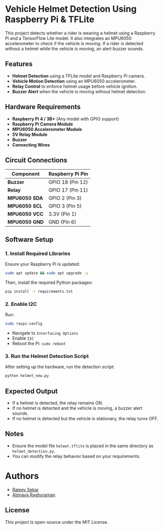 # Vehicle Helmet Detection Using Raspberry Pi & TFLite

This project detects whether a rider is wearing a helmet using a Raspberry Pi and a TensorFlow Lite model. It also integrates an MPU6050 accelerometer to check if the vehicle is moving. If a rider is detected without a helmet while the vehicle is moving, an alert buzzer sounds.

## Features
- **Helmet Detection** using a TFLite model and Raspberry Pi camera.
- **Vehicle Motion Detection** using an MPU6050 accelerometer.
- **Relay Control** to enforce helmet usage before vehicle ignition.
- **Buzzer Alert** when the vehicle is moving without helmet detection.

## Hardware Requirements
- **Raspberry Pi 4 / 3B+** (Any model with GPIO support)
- **Raspberry Pi Camera Module**
- **MPU6050 Accelerometer Module**
- **5V Relay Module**
- **Buzzer**
- **Connecting Wires**

## Circuit Connections
| Component        | Raspberry Pi Pin |
|-----------------|----------------|
| **Buzzer**      | GPIO 18 (Pin 12) |
| **Relay**       | GPIO 17 (Pin 11) |
| **MPU6050 SDA** | GPIO 2 (Pin 3) |
| **MPU6050 SCL** | GPIO 3 (Pin 5) |
| **MPU6050 VCC** | 3.3V (Pin 1) |
| **MPU6050 GND** | GND (Pin 6) |

## Software Setup

### 1. Install Required Libraries
Ensure your Raspberry Pi is updated:
```sh
sudo apt update && sudo apt upgrade -y
```

Then, install the required Python packages:
```sh
pip install -r requirements.txt
```

### 2. Enable I2C
Run:
```sh
sudo raspi-config
```
- Navigate to `Interfacing Options`
- Enable `I2C`
- Reboot the Pi: `sudo reboot`

### 3. Run the Helmet Detection Script
After setting up the hardware, run the detection script:
```sh
python helmet_new.py
```

## Expected Output
- If a helmet is detected, the relay remains ON.
- If no helmet is detected and the vehicle is moving, a buzzer alert sounds.
- If no helmet is detected but the vehicle is stationary, the relay turns OFF.

## Notes
- Ensure the model file `helmet.tflite` is placed in the same directory as `helmet_detection.py`.
- You can modify the relay behavior based on your requirements.

# Authors
- [Rajeev Sekar](https://github.com/rajeevsekar)
- [Abinaya Raghuraman](https://github.com/kanaekiii)

## License
This project is open-source under the MIT License.
